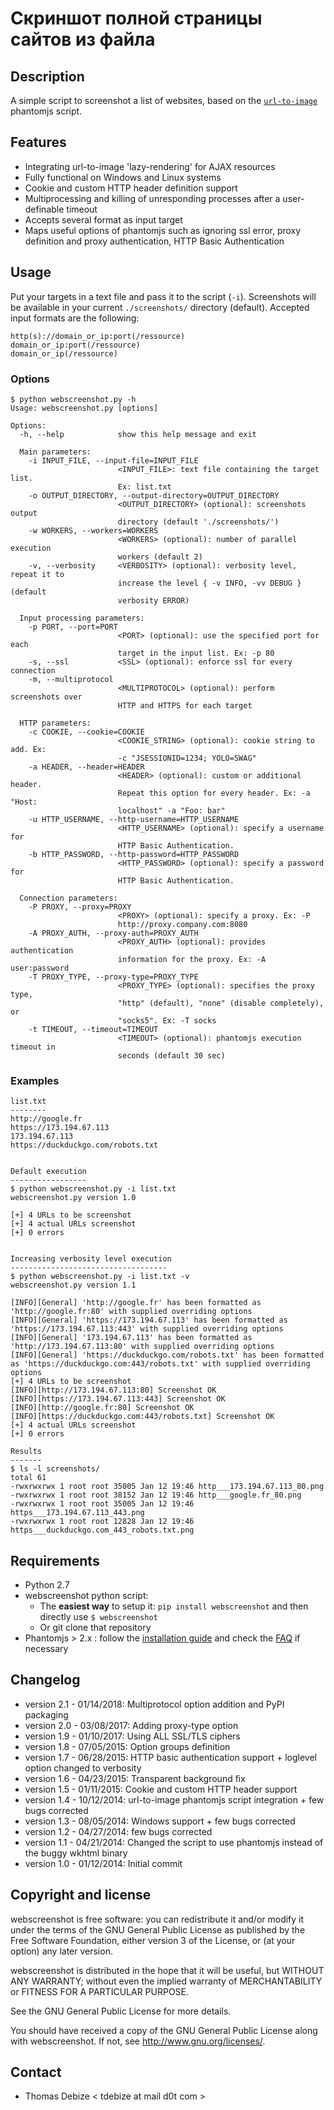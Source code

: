 Скриншот полной страницы сайтов из файла
=============

Description
-----------
A simple script to screenshot a list of websites, based on the [`url-to-image`](https://github.com/kimmobrunfeldt/url-to-image/) phantomjs script.

Features
--------
* Integrating url-to-image 'lazy-rendering' for AJAX resources
* Fully functional on Windows and Linux systems
* Cookie and custom HTTP header definition support
* Multiprocessing and killing of unresponding processes after a user-definable timeout
* Accepts several format as input target
* Maps useful options of phantomjs such as ignoring ssl error, proxy definition and proxy authentication, HTTP Basic Authentication

Usage
-----
Put your targets in a text file and pass it to the script (`-i`).
Screenshots will be available in your current ```./screenshots/``` directory (default).
Accepted input formats are the following:
```
http(s)://domain_or_ip:port(/ressource)
domain_or_ip:port(/ressource)
domain_or_ip(/ressource)
```

### Options
```
$ python webscreenshot.py -h
Usage: webscreenshot.py [options]

Options:
  -h, --help            show this help message and exit

  Main parameters:
    -i INPUT_FILE, --input-file=INPUT_FILE
                        <INPUT_FILE>: text file containing the target list.
                        Ex: list.txt
    -o OUTPUT_DIRECTORY, --output-directory=OUTPUT_DIRECTORY
                        <OUTPUT_DIRECTORY> (optional): screenshots output
                        directory (default './screenshots/')
    -w WORKERS, --workers=WORKERS
                        <WORKERS> (optional): number of parallel execution
                        workers (default 2)
    -v, --verbosity     <VERBOSITY> (optional): verbosity level, repeat it to
                        increase the level { -v INFO, -vv DEBUG } (default
                        verbosity ERROR)

  Input processing parameters:
    -p PORT, --port=PORT
                        <PORT> (optional): use the specified port for each
                        target in the input list. Ex: -p 80
    -s, --ssl           <SSL> (optional): enforce ssl for every connection
    -m, --multiprotocol
                        <MULTIPROTOCOL> (optional): perform screenshots over
                        HTTP and HTTPS for each target

  HTTP parameters:
    -c COOKIE, --cookie=COOKIE
                        <COOKIE_STRING> (optional): cookie string to add. Ex:
                        -c "JSESSIONID=1234; YOLO=SWAG"
    -a HEADER, --header=HEADER
                        <HEADER> (optional): custom or additional header.
                        Repeat this option for every header. Ex: -a "Host:
                        localhost" -a "Foo: bar"
    -u HTTP_USERNAME, --http-username=HTTP_USERNAME
                        <HTTP_USERNAME> (optional): specify a username for
                        HTTP Basic Authentication.
    -b HTTP_PASSWORD, --http-password=HTTP_PASSWORD
                        <HTTP_PASSWORD> (optional): specify a password for
                        HTTP Basic Authentication.

  Connection parameters:
    -P PROXY, --proxy=PROXY
                        <PROXY> (optional): specify a proxy. Ex: -P
                        http://proxy.company.com:8080
    -A PROXY_AUTH, --proxy-auth=PROXY_AUTH
                        <PROXY_AUTH> (optional): provides authentication
                        information for the proxy. Ex: -A user:password
    -T PROXY_TYPE, --proxy-type=PROXY_TYPE
                        <PROXY_TYPE> (optional): specifies the proxy type,
                        "http" (default), "none" (disable completely), or
                        "socks5". Ex: -T socks
    -t TIMEOUT, --timeout=TIMEOUT
                        <TIMEOUT> (optional): phantomjs execution timeout in
                        seconds (default 30 sec)

```

### Examples
```
list.txt
--------
http://google.fr
https://173.194.67.113
173.194.67.113
https://duckduckgo.com/robots.txt


Default execution
-----------------
$ python webscreenshot.py -i list.txt
webscreenshot.py version 1.0

[+] 4 URLs to be screenshot
[+] 4 actual URLs screenshot
[+] 0 errors


Increasing verbosity level execution
-----------------------------------
$ python webscreenshot.py -i list.txt -v
webscreenshot.py version 1.1

[INFO][General] 'http://google.fr' has been formatted as 'http://google.fr:80' with supplied overriding options
[INFO][General] 'https://173.194.67.113' has been formatted as 'https://173.194.67.113:443' with supplied overriding options
[INFO][General] '173.194.67.113' has been formatted as 'http://173.194.67.113:80' with supplied overriding options
[INFO][General] 'https://duckduckgo.com/robots.txt' has been formatted as 'https://duckduckgo.com:443/robots.txt' with supplied overriding options
[+] 4 URLs to be screenshot
[INFO][http://173.194.67.113:80] Screenshot OK
[INFO][https://173.194.67.113:443] Screenshot OK
[INFO][http://google.fr:80] Screenshot OK
[INFO][https://duckduckgo.com:443/robots.txt] Screenshot OK
[+] 4 actual URLs screenshot
[+] 0 errors

Results
-------
$ ls -l screenshots/
total 61
-rwxrwxrwx 1 root root 35005 Jan 12 19:46 http___173.194.67.113_80.png
-rwxrwxrwx 1 root root 38152 Jan 12 19:46 http___google.fr_80.png
-rwxrwxrwx 1 root root 35005 Jan 12 19:46 https___173.194.67.113_443.png
-rwxrwxrwx 1 root root 12828 Jan 12 19:46 https___duckduckgo.com_443_robots.txt.png
```

Requirements
------------
* Python 2.7
* webscreenshot python script:
  * The **easiest way** to setup it: `pip install webscreenshot` and then directly use `$ webscreenshot`
  * Or git clone that repository
* Phantomjs > 2.x : follow the [installation guide](https://github.com/maaaaz/webscreenshot/wiki/Phantomjs-installation) and check the [FAQ](https://github.com/maaaaz/webscreenshot/wiki/FAQ) if necessary


Changelog
---------
* version 2.1 - 01/14/2018: Multiprotocol option addition and PyPI packaging
* version 2.0 - 03/08/2017: Adding proxy-type option
* version 1.9 - 01/10/2017: Using ALL SSL/TLS ciphers
* version 1.8 - 07/05/2015: Option groups definition
* version 1.7 - 06/28/2015: HTTP basic authentication support + loglevel option changed to verbosity
* version 1.6 - 04/23/2015: Transparent background fix
* version 1.5 - 01/11/2015: Cookie and custom HTTP header support
* version 1.4 - 10/12/2014: url-to-image phantomjs script integration + few bugs corrected
* version 1.3 - 08/05/2014: Windows support + few bugs corrected
* version 1.2 - 04/27/2014: few bugs corrected
* version 1.1 - 04/21/2014: Changed the script to use phantomjs instead of the buggy wkhtml binary
* version 1.0 - 01/12/2014: Initial commit

Copyright and license
---------------------
webscreenshot is free software: you can redistribute it and/or modify it under the terms of the GNU General Public License as published by the Free Software Foundation, either version 3 of the License, or (at your option) any later version.

webscreenshot is distributed in the hope that it will be useful, but WITHOUT ANY WARRANTY; without even the implied warranty of MERCHANTABILITY or FITNESS FOR A PARTICULAR PURPOSE.

See the GNU General Public License for more details.

You should have received a copy of the GNU General Public License along with webscreenshot.
If not, see http://www.gnu.org/licenses/.

Contact
-------
* Thomas Debize < tdebize at mail d0t com >